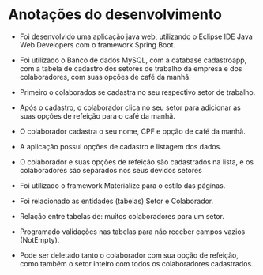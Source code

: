 # Anotações do desenvolvimento

- Foi desenvolvido uma aplicação java web, utilizando o Eclipse IDE Java Web Developers com o framework Spring Boot.

- Foi utilizado o Banco de dados MySQL, com a database cadastroapp, com a tabela de cadastro dos setores de trabalho da empresa e dos colaboradores, com suas opções de café da manhã.

- Primeiro o colaborados se cadastra no seu respectivo setor de trabalho.

- Após o cadastro, o colaborador clica no seu setor para adicionar as suas opções de refeição para o café da manhã.

- O colaborador cadastra o seu nome, CPF e opção de café da manhã.

- A aplicação possui opções de cadastro e listagem dos dados.

- O colaborador e suas opções de refeição são cadastrados na lista, e os colaboradores são separados nos seus devidos setores

- Foi utilizado o framework Materialize para o estilo das páginas.

- Foi relacionado as entidades (tabelas) Setor e Colaborador.

- Relação entre tabelas de: muitos colaboradores para um setor.

- Programado validações nas tabelas para não receber campos vazios (NotEmpty).

- Pode ser deletado tanto o colaborador com sua opção de refeição, como também o setor inteiro com todos os colaboradores cadastrados.